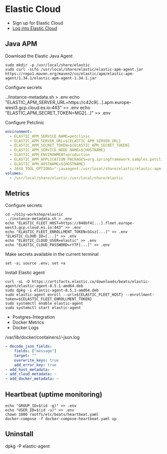 # Elastic Cloud

* Sign up for Elastic Cloud
* [Log into Elastic Cloud](https://cloud.elastic.co/)

## Java APM

Download the Elastic Java Agent

```
sudo mkdir -p /usr/local/share/elastic
sudo curl -sLfo /usr/local/share/elastic/elastic-apm-agent.jar https://repo1.maven.org/maven2/co/elastic/apm/elastic-apm-agent/1.34.1/elastic-apm-agent-1.34.1.jar
```

Configure secrets

../instance-metadata.sh > .env
echo "ELASTIC_APM_SERVER_URL=https://c42c9[...].apm.europe-west3.gcp.cloud.es.io:443" >> .env
echo "ELASTIC_APM_SECRET_TOKEN=MG2[...]"  >> .env

Configure Petclinic

```yaml
environment:
  - ELASTIC_APM_SERVICE_NAME=petclinic
  - ELASTIC_APM_SERVER_URL=${ELASTIC_APM_SERVER_URL}
  - ELASTIC_APM_SECRET_TOKEN=${ELASTIC_APM_SECRET_TOKEN}
  - ELASTIC_APM_SERVICE_NODE_NAME=${HOSTNAME}
  - ELASTIC_APM_ENVIRONMENT=production
  - ELASTIC_APM_APPLICATION_PACKAGES=org.springframework.samples.petclinic
  - ELASTIC_APM_HOSTNAME=${HOSTNAME}
  - JAVA_TOOL_OPTIONS="-javaagent:/usr/local/share/elastic/elastic-apm-agent.jar"
volumes:
  - /usr/local/share/elastic:/usr/local/share/elastic
```

## Metrics

Configure secrets

```
cd ~/o11y-workshop/elastic
../instance-metadata.sh > .env
echo "ELASTIC_FLEET_HOST=https://848bf4[...].fleet.europe-west3.gcp.cloud.es.io:443" >> .env
echo "ELASTIC_FLEET_ENROLLMENT_TOKEN=SGsz[...]" >> .env
"ELASTIC_CLOUD_ID=[...]" >> .env
echo "ELASTIC_CLOUD_USER=elastic" >> .env
echo "ELASTIC_CLOUD_PASSWORD=rY7F[...]" >> .env
```

Make secrets available in the current terminal

```
set -a; source .env; set +a
```

Install Elastic agent

```
curl -sL -O https://artifacts.elastic.co/downloads/beats/elastic-agent/elastic-agent-8.5.1-amd64.deb
sudo dpkg -i elastic-agent-8.5.1-amd64.deb
sudo elastic-agent enroll --url=${ELASTIC_FLEET_HOST} --enrollment-token=${ELASTIC_FLEET_ENROLLMENT_TOKEN}
sudo systemctl enable elastic-agent
sudo systemctl start elastic-agent
```

- Postgres-Integration
- Docker Metrics
- Docker Logs


/var/lib/docker/containers/*/*-json.log

```yaml
- decode_json_fields:
    fields: ["message"]
    target: ""
    overwrite_keys: true
    add_error_key: true
- add_host_metadata: ~
- add_cloud_metadata: ~
- add_docker_metadata: ~
```

## Heartbeat (uptime monitoring)

```
echo "GROUP_ID=$(id -g)" >> .env
echo "USER_ID=$(id -u)" >> .env
chown 1000 rootfs/etc/beats/heartbeat.yaml
docker-compose -f docker-compose-heartbeat.yaml up
```


## Uninstall

dpkg -P elastic-agent
